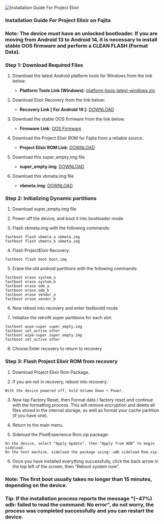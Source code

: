 ![Installation Guide For Project Elixir](https://i.imgur.com/42LxtAl.png)

### Installation Guide For Project Elixir on Fajita

###  **Note:** The device must have an unlocked bootloader. If you are moving from Android 13 to Android 14, it is necessary to install stable OOS firmware and perform a CLEAN FLASH (Format Data).

### Step 1: Download Required Files
1. Download the latest Android platform tools for Windows from the link below:
   - **Platform Tools Link (Windows)**: [platform-tools-latest-windows.zip](https://dl.google.com/android/repository/platform-tools-latest-windows.zip)

2. Download Elixir Recovery from the link below:
   - **Recovery Link [ For Android 14 ]:** [DOWNLOAD](https://sourceforge.net/projects/fajita/files/boot.img/download)

3. Download the stable OOS firmware from the link below:
   - **Firmware Link**: [OOS Firmware](https://download.h2os.com/OnePlus6T/MP/OnePlus6THydrogen_34.K.62_OTA_0620_all_2112282145_db7672c020714abb.zip)

4. Download the Project Elixir ROM for Fajita from a reliable source.
   - **Project Elixir ROM Link**: [DOWNLOAD](https://projectelixiros.com/download)

5. Download this super_empty.img file
   - **super_empty.img**: [DOWNLOAD](https://sourceforge.net/projects/fajita/files/super_empty.img/download)

6. Download this vbmeta.img file
   - **vbmeta.img**: [DOWNLOAD](https://sourceforge.net/projects/fajita/files/vbmeta.img/download)

### Step 2: Initializing Dynamic partitions
1. Download super_empty.img file

2. Power off the device, and boot it into bootloader mode

3. Flash vbmeta.img with the following commands:

```
fastboot flash vbmeta_a vbmeta.img
fastboot flash vbmeta_b vbmeta.img
```

4. Flash ProjectElixir Recovery:

```
fastboot flash boot boot.img
```

5. Erase the old android partitions with the following commands:

```
fastboot erase system_a
fastboot erase system_b
fastboot erase odm_a
fastboot erase odm_b
fastboot erase vendor_a
fastboot erase vendor_b
```

6. Now reboot into recovery and enter fastbootd mode

7. Initialize the retrofit super partitions for each slot:

```
fastboot wipe-super super_empty.img
fastboot set_active other
fastboot wipe-super super_empty.img
fastboot set_active other
```

8. Choose Enter recovery to return to recovery

### Step 3: Flash Project Elixir ROM from recovery
1. Download Project Elixir Rom Package.

2. If you are not in recovery, reboot into recovery:

```
With the device powered off, hold Volume Down + Power.
```

3. Now tap Factory Reset, then Format data / factory reset and continue with the formatting process. This will remove encryption and delete all files stored in the internal storage, as well as format your cache partition (if you have one).

4. Return to the main menu.

5. Sideload the PixelExperience Rom.zip package:

```
On the device, select “Apply Update”, then “Apply from ADB” to begin sideload.
On the host machine, sideload the package using: adb sideload Rom.zip.
```

6. Once you have installed everything successfully, click the back arrow in the top left of the screen, then “Reboot system now”.

###  **Note:** The first boot usually takes no longer than 15 minutes, depending on the device.

###  **Tip:** If the installation process reports the message "(~47%) adb: failed to read the command: No error", do not worry, the process was completed successfully and you can restart the device.
